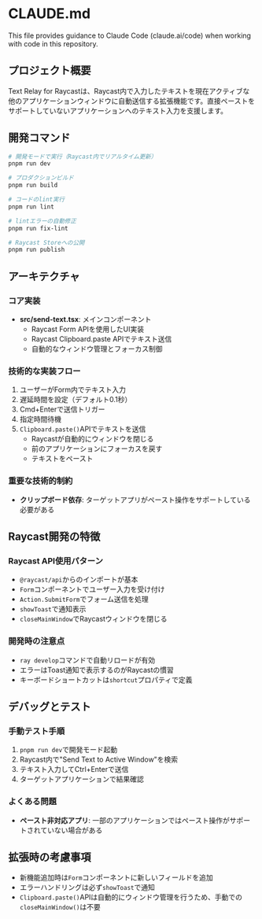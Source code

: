 # CLAUDE.md

This file provides guidance to Claude Code (claude.ai/code) when working with code in this repository.

## プロジェクト概要

Text Relay for Raycastは、Raycast内で入力したテキストを現在アクティブな他のアプリケーションウィンドウに自動送信する拡張機能です。直接ペーストをサポートしていないアプリケーションへのテキスト入力を支援します。

## 開発コマンド

```bash
# 開発モードで実行（Raycast内でリアルタイム更新）
pnpm run dev

# プロダクションビルド
pnpm run build

# コードのlint実行
pnpm run lint

# lintエラーの自動修正
pnpm run fix-lint

# Raycast Storeへの公開
pnpm run publish
```

## アーキテクチャ

### コア実装
- **src/send-text.tsx**: メインコンポーネント
  - Raycast Form APIを使用したUI実装
  - Raycast Clipboard.paste APIでテキスト送信
  - 自動的なウィンドウ管理とフォーカス制御

### 技術的な実装フロー
1. ユーザーがForm内でテキスト入力
2. 遅延時間を設定（デフォルト0.1秒）
3. Cmd+Enterで送信トリガー
4. 指定時間待機
5. `Clipboard.paste()`APIでテキストを送信
   - Raycastが自動的にウィンドウを閉じる
   - 前のアプリケーションにフォーカスを戻す
   - テキストをペースト

### 重要な技術的制約
- **クリップボード依存**: ターゲットアプリがペースト操作をサポートしている必要がある

## Raycast開発の特徴

### Raycast API使用パターン
- `@raycast/api`からのインポートが基本
- `Form`コンポーネントでユーザー入力を受け付け
- `Action.SubmitForm`でフォーム送信を処理
- `showToast`で通知表示
- `closeMainWindow`でRaycastウィンドウを閉じる

### 開発時の注意点
- `ray develop`コマンドで自動リロードが有効
- エラーはToast通知で表示するのがRaycastの慣習
- キーボードショートカットは`shortcut`プロパティで定義

## デバッグとテスト

### 手動テスト手順
1. `pnpm run dev`で開発モード起動
2. Raycast内で"Send Text to Active Window"を検索
3. テキスト入力してCtrl+Enterで送信
4. ターゲットアプリケーションで結果確認

### よくある問題
- **ペースト非対応アプリ**: 一部のアプリケーションではペースト操作がサポートされていない場合がある

## 拡張時の考慮事項

- 新機能追加時は`Form`コンポーネントに新しいフィールドを追加
- エラーハンドリングは必ず`showToast`で通知
- `Clipboard.paste()`APIは自動的にウィンドウ管理を行うため、手動での`closeMainWindow()`は不要